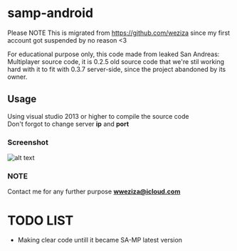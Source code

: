# samp-android
Please NOTE This is migrated from https://github.com/weziza since my first account got suspended by no reason <3

For educational purpose only, this code made from leaked San Andreas: Multiplayer source code, it is 0.2.5 old source code that we're stil working hard with it to fit with 0.3.7 server-side, since the project abandoned by its owner.

## Usage
Using visual studio 2013 or higher to compile the source code</br>
Don't forgot to change server **ip** and **port** 

### Screenshot
![alt text](https://media.discordapp.net/attachments/776341604784930816/823802580643479572/Screenshot_20210323_135105.jpg?width=959&height=447)

### NOTE
Contact me for any further purpose **wweziza@icloud.com**

# TODO LIST
- Making clear code untill it became SA-MP latest version
